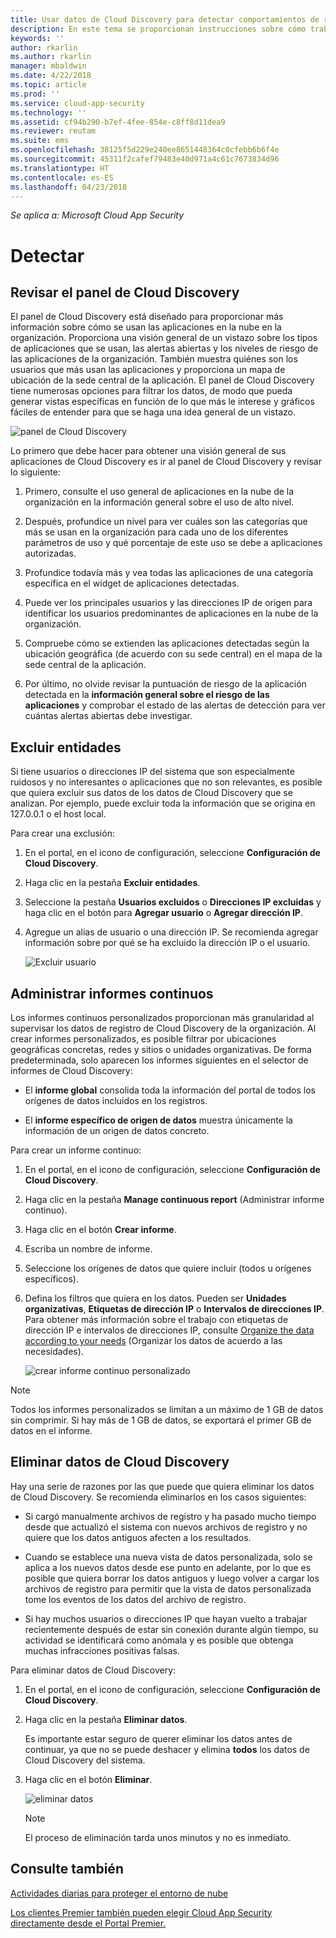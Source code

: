 ```yaml
---
title: Usar datos de Cloud Discovery para detectar comportamientos de riesgo | Microsoft Docs
description: En este tema se proporcionan instrucciones sobre cómo trabajar con datos de Cloud Discovery, lo que incluye trabajar con la puntuación de riesgo de la aplicación.
keywords: ''
author: rkarlin
ms.author: rkarlin
manager: mbaldwin
ms.date: 4/22/2018
ms.topic: article
ms.prod: ''
ms.service: cloud-app-security
ms.technology: ''
ms.assetid: cf94b290-b7ef-4fee-854e-c8ff8d11dea9
ms.reviewer: reutam
ms.suite: ems
ms.openlocfilehash: 38125f5d229e240ee8651448364c0cfebb6b6f4e
ms.sourcegitcommit: 45311f2cafef79483e40d971a4c61c7673834d96
ms.translationtype: HT
ms.contentlocale: es-ES
ms.lasthandoff: 04/23/2018
---
```

*Se aplica a: Microsoft Cloud App Security*


# <a name="discover"></a>Detectar

## <a name="review-the-cloud-discovery-dashboard"></a>Revisar el panel de Cloud Discovery

El panel de Cloud Discovery está diseñado para proporcionar más información sobre cómo se usan las aplicaciones en la nube en la organización. Proporciona una visión general de un vistazo sobre los tipos de aplicaciones que se usan, las alertas abiertas y los niveles de riesgo de las aplicaciones de la organización. También muestra quiénes son los usuarios que más usan las aplicaciones y proporciona un mapa de ubicación de la sede central de la aplicación. El panel de Cloud Discovery tiene numerosas opciones para filtrar los datos, de modo que pueda generar vistas específicas en función de lo que más le interese y gráficos fáciles de entender para que se haga una idea general de un vistazo.

![panel de Cloud Discovery](./media/cloud-discovery-dashboard.png)

Lo primero que debe hacer para obtener una visión general de sus aplicaciones de Cloud Discovery es ir al panel de Cloud Discovery y revisar lo siguiente:
 
1. Primero, consulte el uso general de aplicaciones en la nube de la organización en la información general sobre el uso de alto nivel.

2. Después, profundice un nivel para ver cuáles son las categorías que más se usan en la organización para cada uno de los diferentes parámetros de uso y qué porcentaje de este uso se debe a aplicaciones autorizadas.

3. Profundice todavía más y vea todas las aplicaciones de una categoría específica en el widget de aplicaciones detectadas.

4. Puede ver los principales usuarios y las direcciones IP de origen para identificar los usuarios predominantes de aplicaciones en la nube de la organización.
5. Compruebe cómo se extienden las aplicaciones detectadas según la ubicación geográfica (de acuerdo con su sede central) en el mapa de la sede central de la aplicación.

6. Por último, no olvide revisar la puntuación de riesgo de la aplicación detectada en la **información general sobre el riesgo de las aplicaciones** y comprobar el estado de las alertas de detección para ver cuántas alertas abiertas debe investigar.
  
## <a name="exclude-entities"></a>Excluir entidades  
Si tiene usuarios o direcciones IP del sistema que son especialmente ruidosos y no interesantes o aplicaciones que no son relevantes, es posible que quiera excluir sus datos de los datos de Cloud Discovery que se analizan. Por ejemplo, puede excluir toda la información que se origina en 127.0.0.1 o el host local.  
  
Para crear una exclusión:  
  
1.  En el portal, en el icono de configuración, seleccione **Configuración de Cloud Discovery**.  
  
2.  Haga clic en la pestaña **Excluir entidades**.  
  
3.  Seleccione la pestaña **Usuarios excluidos** o **Direcciones IP excluidas** y haga clic en el botón para **Agregar usuario** o **Agregar dirección IP**.  
  
4.  Agregue un alias de usuario o una dirección IP. Se recomienda agregar información sobre por qué se ha excluido la dirección IP o el usuario.  
  
     ![Excluir usuario](./media/exclude-user.png "excluir usuario")  
  
## <a name="manage-continuous-reports"></a>Administrar informes continuos  
Los informes continuos personalizados proporcionan más granularidad al supervisar los datos de registro de Cloud Discovery de la organización. Al crear informes personalizados, es posible filtrar por ubicaciones geográficas concretas, redes y sitios o unidades organizativas. De forma predeterminada, solo aparecen los informes siguientes en el selector de informes de Cloud Discovery:  
  
-  El **informe global** consolida toda la información del portal de todos los orígenes de datos incluidos en los registros.  
  
- El **informe específico de origen de datos** muestra únicamente la información de un origen de datos concreto.  
  
Para crear un informe continuo:  
  
1.  En el portal, en el icono de configuración, seleccione **Configuración de Cloud Discovery**.  
  
2.  Haga clic en la pestaña **Manage continuous report** (Administrar informe continuo).  
  
3.  Haga clic en el botón **Crear informe**.  
  
4.  Escriba un nombre de informe.  
  
5.  Seleccione los orígenes de datos que quiere incluir (todos u orígenes específicos).  
  
6.  Defina los filtros que quiera en los datos. Pueden ser **Unidades organizativas**, **Etiquetas de dirección IP** o **Intervalos de direcciones IP**. Para obtener más información sobre el trabajo con etiquetas de dirección IP e intervalos de direcciones IP, consulte [Organize the data according to your needs](ip-tags.md) (Organizar los datos de acuerdo a las necesidades).  
  
    ![crear informe continuo personalizado](./media/create-custom-continuous-report.png) 


> [!NOTE]
> Todos los informes personalizados se limitan a un máximo de 1 GB de datos sin comprimir. Si hay más de 1 GB de datos, se exportará el primer GB de datos en el informe.

## <a name="deleting-cloud-discovery-data"></a>Eliminar datos de Cloud Discovery  
Hay una serie de razones por las que puede que quiera eliminar los datos de Cloud Discovery. Se recomienda eliminarlos en los casos siguientes:  
  
-   Si cargó manualmente archivos de registro y ha pasado mucho tiempo desde que actualizó el sistema con nuevos archivos de registro y no quiere que los datos antiguos afecten a los resultados.  
  
-   Cuando se establece una nueva vista de datos personalizada, solo se aplica a los nuevos datos desde ese punto en adelante, por lo que es posible que quiera borrar los datos antiguos y luego volver a cargar los archivos de registro para permitir que la vista de datos personalizada tome los eventos de los datos del archivo de registro.  
  
-   Si hay muchos usuarios o direcciones IP que hayan vuelto a trabajar recientemente después de estar sin conexión durante algún tiempo, su actividad se identificará como anómala y es posible que obtenga muchas infracciones positivas falsas.  
  
Para eliminar datos de Cloud Discovery:  
  
1.  En el portal, en el icono de configuración, seleccione **Configuración de Cloud Discovery**.  
  
2.  Haga clic en la pestaña **Eliminar datos**.  
  
     Es importante estar seguro de querer eliminar los datos antes de continuar, ya que no se puede deshacer y elimina **todos** los datos de Cloud Discovery del sistema.  
  
3.  Haga clic en el botón **Eliminar**.  
  
     ![eliminar datos](./media/delete-data.png "eliminar datos")  
  
    > [!NOTE]  
    >  El proceso de eliminación tarda unos minutos y no es inmediato.  



 
## <a name="see-also"></a>Consulte también  
[Actividades diarias para proteger el entorno de nube](daily-activities-to-protect-your-cloud-environment.md)   

[Los clientes Premier también pueden elegir Cloud App Security directamente desde el Portal Premier.](https://premier.microsoft.com/)  
  
  